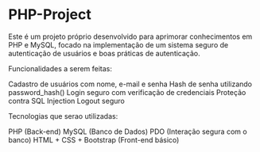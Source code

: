 # PHP-Project
Este é um projeto próprio desenvolvido para aprimorar conhecimentos em PHP e MySQL, focado na implementação de um sistema seguro de autenticação de usuários e  boas práticas de autenticação.

Funcionalidades a serem feitas:

Cadastro de usuários com nome, e-mail e senha
Hash de senha utilizando password_hash()
Login seguro com verificação de credenciais
Proteção contra SQL Injection
Logout seguro

Tecnologias que serao utilizadas:

PHP (Back-end)
MySQL (Banco de Dados)
PDO (Interação segura com o banco)
HTML + CSS + Bootstrap (Front-end básico)

